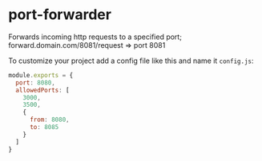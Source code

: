 # port-forwarder
Forwards incoming http requests to a specified port; forward.domain.com/8081/request => port 8081

To customize your project add a config file like this and name it `config.js`:
```JavaScript
module.exports = {
  port: 8080,
  allowedPorts: [
    3000,
    3500,
    {
      from: 8080,
      to: 8085
    }
  ]
}
```